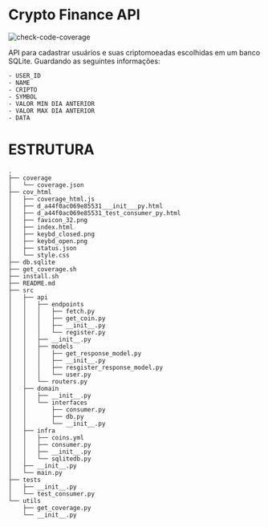 # Crypto Finance API
![check-code-coverage](https://img.shields.io/badge/code--coverage-100%25-brightgreen)

API para cadastrar usuários e suas criptomoeadas escolhidas em um banco SQLite. Guardando as seguintes informações:

    - USER_ID
    - NAME
    - CRIPTO
    - SYMBOL
    - VALOR MIN DIA ANTERIOR
    - VALOR MAX DIA ANTERIOR
    - DATA

# ESTRUTURA

```
.
├── coverage
│   └── coverage.json
├── cov_html
│   ├── coverage_html.js
│   ├── d_a44f0ac069e85531___init___py.html
│   ├── d_a44f0ac069e85531_test_consumer_py.html
│   ├── favicon_32.png
│   ├── index.html
│   ├── keybd_closed.png
│   ├── keybd_open.png
│   ├── status.json
│   └── style.css
├── db.sqlite
├── get_coverage.sh
├── install.sh
├── README.md
├── src
│   ├── api
│   │   ├── endpoints
│   │   │   ├── fetch.py
│   │   │   ├── get_coin.py
│   │   │   ├── __init__.py
│   │   │   └── register.py
│   │   ├── __init__.py
│   │   ├── models
│   │   │   ├── get_response_model.py
│   │   │   ├── __init__.py
│   │   │   ├── resgister_response_model.py
│   │   │   └── user.py
│   │   └── routers.py
│   ├── domain
│   │   ├── __init__.py
│   │   └── interfaces
│   │       ├── consumer.py
│   │       ├── db.py
│   │       └── __init__.py
│   ├── infra
│   │   ├── coins.yml
│   │   ├── consumer.py
│   │   ├── __init__.py
│   │   └── sqlitedb.py
│   ├── __init__.py
│   └── main.py
├── tests
│   ├── __init__.py
│   └── test_consumer.py
└── utils
    ├── get_coverage.py
    └── __init__.py
```